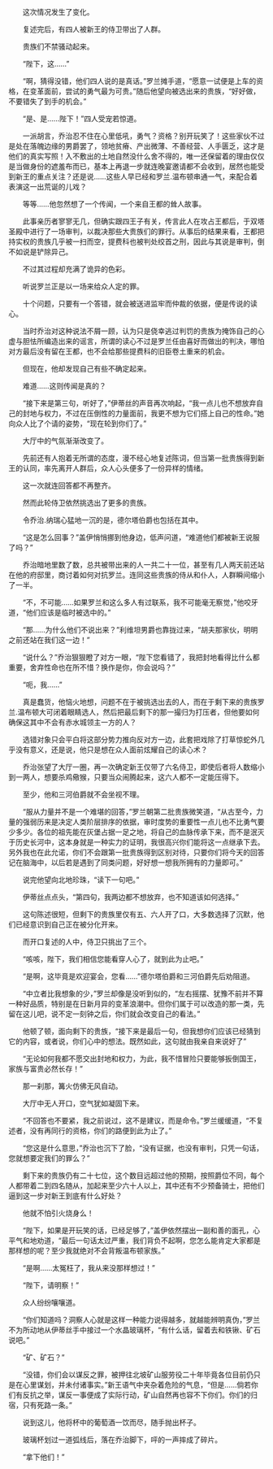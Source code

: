 　　这次情况发生了变化。

　　复述完后，有四人被新王的侍卫带出了人群。

　　贵族们不禁骚动起来。

　　“陛下，这……”

　　“啊，猜得没错，他们四人说的是真话。”罗兰摊手道，“愿意一试便是上车的资格，在变革面前，尝试的勇气最为可贵。”随后他望向被选出来的贵族，“好好做，不要错失了到手的机会。”

　　“是、是……陛下！”四人受宠若惊道。

　　一派胡言，乔治忍不住在心里低吼，勇气？资格？别开玩笑了！这些家伙不过是处在落魄边缘的男爵罢了，领地贫瘠、产出微薄、不善经营、人手匮乏，这才是他们的真实写照！入不敷出的土地自然没什么舍不得的，唯一还保留着的理由仅仅是当做身份的遮羞布而已，基本上再退一步就连晚宴邀请都不会收到，居然也能受到新王的重点关注？还是说……这些人早已经和罗兰.温布顿串通一气，来配合着表演这一出荒诞的儿戏？

　　等等……他忽然想了一个传闻，一个来自王都的耸人故事。

　　此事亲历者寥寥无几，但确实跟四王子有关，传言此人在攻占王都后，于双塔圣殿中进行了一场审判，以裁决那些大贵族们的罪行。从事后的结果来看，王都把持实权的贵族几乎被一扫而空，提费科也被判处绞首之刑，因此与其说是审判，倒不如说是铲除异己。

　　不过其过程却充满了诡异的色彩。

　　听说罗兰正是以一场来给众人定的罪。

　　十个问题，只要有一个答错，就会被送进监牢而仲裁的依据，便是传说的读心。

　　当时乔治对这种说法不屑一顾，认为只是侥幸逃过判罚的贵族为掩饰自己的心虚与胆怯所编造出来的谣言，所谓的读心不过是罗兰任由喜好而做出的判决，哪怕对方最后没有留在王都，也不会给那些提费科的旧臣卷土重来的机会。

　　但现在，他却发现自己有些不确定起来。

　　难道……这则传闻是真的？

　　“接下来是第三句，听好了，”伊蒂丝的声音再次响起，“我一点儿也不想放弃自己的封地与权力，不过在压倒性的力量面前，我更不想为它们搭上自己的性命。”她向众人比了个请的姿势，“现在轮到你们了。”

　　大厅中的气氛渐渐改变了。

　　先前还有人抱着无所谓的态度，漫不经心地复述陈词，但当第一批贵族得到新王的认同，率先离开人群后，众人心头便多了一份异样的情绪。

　　这一次就连回答都不再整齐。

　　然而此轮侍卫依然挑选出了更多的贵族。

　　令乔治.纳瑞心猛地一沉的是，德尔塔伯爵也包括在其中。

　　“这是怎么回事？”盖伊悄悄挪到他身边，低声问道，“难道他们都被新王说服了吗？”

　　乔治暗地里数了数，总共被带出来的人一共二十一位，甚至有几人两天前还站在他的府邸里，商讨着如何对抗罗兰。连同这些贵族的侍从和仆人，人群瞬间缩小了一半。

　　“不，不可能……如果罗兰和这么多人有过联系，我不可能毫无察觉，”他咬牙道，“他们应该是临时被选中的。”

　　“那……为什么他们不说出来？”利维坦男爵也靠拢过来，“胡夫那家伙，明明之前还站在我们这一边！”

　　“说什么？”乔治狠狠瞪了对方一眼，“陛下您看错了，我把封地看得比什么都重要，舍弃性命也在所不惜？换作是你，你会说吗？”

　　“呃，我……”

　　真是蠢货，他恼火地想，问题不在于被挑选出去的人，而在于剩下来的贵族罗兰.温布顿大可闭着眼睛选人，然后把最后剩下的那一撮归为打压者，但他要如何确保这其中不会有赤水城领主一方的人？

　　选错对象只会平白将这部分势力推向反对方一边，此套把戏除了打草惊蛇外几乎没有意义，还是说，他只是想在众人面前炫耀自己的读心术？

　　乔治张望了大厅一圈，再一次确定新王仅带了六名侍卫，即使后者将人数缩小到一两人，想要杀鸡儆猴，只要当众闹腾起来，这六人都不一定能压得下。

　　至少，他和三河伯爵就不会坐视不理。

　　“服从力量并不是一个难堪的回答，”罗兰朝第二批贵族微笑道，“从古至今，力量的强弱历来是决定人类阶层排序的依据，审时度势的重要性一点儿也不比勇气要少多少。各位的祖先能在灰堡占据一足之地，将自己的血脉传承下来，而不是泯灭于历史长河中，这本身就是一种实力的证明，我很高兴你们能将这一点继承下去。另外我也在此允诺，你们不会跟第一批贵族得到区别对待，只要你们将今天的回答记在脑海中，以后若是遇到了同类问题，好好想一想我所拥有的力量即可。”

　　说完他望向北地珍珠，“读下一句吧。”

　　伊蒂丝点点头，“第四句，我两边都不想放弃，也不知道该如何选择。”

　　这句陈述很短，但剩下的贵族里仅有五、六人开了口，大多数选择了沉默，他们已经意识到自己正在被分化开来。

　　而开口复述的人中，侍卫只挑出了三个。

　　“咳咳，陛下，我们相信您能看穿人心了，就到此为止吧。”

　　“是啊，这毕竟是欢迎宴会，您看……”德尔塔伯爵和三河伯爵先后劝阻道。

　　“中立者比我想象的少，”罗兰却像是没听到似的，“左右摇摆、犹豫不前并不算一种好品质，特别是在日新月异的变革浪潮中。但你们属于可以改造的那一类，先留在这儿吧，说不定一刻钟之后，你们就会改变自己的看法。”

　　他顿了顿，面向剩下的贵族，“接下来是最后一句，但我想你们应该已经猜到它的内容，或者说，你们心中的想法。既然如此，这句就由我亲自来说好了”

　　“无论如何我都不愿交出封地和权力，为此，我不惜冒险只要能够扳倒国王，家族与富贵必然长存！”

　　那一刹那，篝火仿佛无风自动。

　　大厅中无人开口，空气犹如凝固下来。

　　“不回答也不要紧，我之前说过，这不是建议，而是命令。”罗兰缓缓道，“不复述者，没有再同行的资格，你们的路便到此为止了。”

　　“您这是什么意思，”乔治也沉下了脸，“没有证据，也没有审判，只凭一句话，您就想要定我们的罪么？”

　　剩下来的贵族仍有二十七位，这个数目远超过他的预期，按照爵位不同，每个人都带着二到四名随从，加起来至少六十人以上，其中还有不少预备骑士，把他们逼到这一步对新王到底有什么好处？

　　他就不怕引火烧身么！

　　“陛下，如果是开玩笑的话，已经足够了，”盖伊依然摆出一副和善的面孔，心平气和地劝道，“最后一句话太过严重，我们背负不起啊，您怎么能肯定大家都是那样想的呢？至少我就绝对不会背叛温布顿家族。”

　　“是啊……太冤枉了，我从来没那样想过！”

　　“陛下，请明察！”

　　众人纷纷嚷嚷道。

　　“你们知道吗？洞察人心就是这样一种能力说得越多，就越能辨明真伪，”罗兰不为所动地从伊蒂丝手中接过一个水晶玻璃杯，“有什么话，留着去和铁锹、矿石说吧。”

　　“矿、矿石？”

　　“没错，你们会以谋反之罪，被押往北坡矿山服劳役二十年毕竟各位目前仍只是在心里谋划，并未付诸事实。”新王语气中夹杂着危险的气息，“但是……倘若你们有反抗之举，谋反一事便成了实际行动，矿山自然再也容不下你们。你们的归宿，只有死路一条。”

　　说到这儿，他将杯中的葡萄酒一饮而尽，随手抛出杯子。

　　玻璃杯划过一道弧线后，落在乔治脚下，呯的一声摔成了碎片。

　　“拿下他们！”
